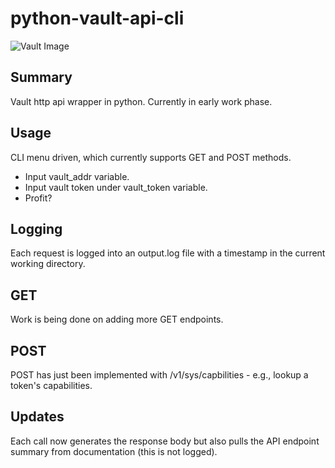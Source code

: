 # python-vault-api-cli
![Vault Image](https://icon2.cleanpng.com/20180330/ffw/kisspng-computer-icons-arrow-clip-art-grey-5abdf308abdb95.2679234315223979607039.jpg)

## Summary
Vault http api wrapper in python. Currently in early work phase.

## Usage
CLI menu driven, which currently supports GET and POST methods.
* Input vault_addr variable.
* Input vault token under vault_token variable.
* Profit?

## Logging
Each request is logged into an output.log file with a timestamp in the current working directory. 

## GET
Work is being done on adding more GET endpoints.

## POST
POST has just been implemented with /v1/sys/capbilities - e.g., lookup a token's capabilities.

## Updates
Each call now generates the response body but also pulls the API endpoint summary from documentation (this is not logged).
